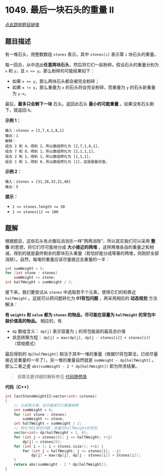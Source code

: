 # 1049. 最后一块石头的重量 II

[点此跳转题目链接](https://leetcode.cn/problems/last-stone-weight-ii/description/)

## 题目描述

有一堆石头，用整数数组 `stones` 表示。其中 `stones[i]` 表示第 `i` 块石头的重量。

每一回合，从中选出**任意两块石头**，然后将它们一起粉碎。假设石头的重量分别为 `x` 和 `y`，且 `x <= y`。那么粉碎的可能结果如下：

- 如果 `x == y`，那么两块石头都会被完全粉碎；
- 如果 `x != y`，那么重量为 `x` 的石头将会完全粉碎，而重量为 `y` 的石头新重量为 `y-x`。

最后，**最多只会剩下一块** 石头。返回此石头 **最小的可能重量** 。如果没有石头剩下，就返回 `0`。

 

**示例 1：**

```
输入：stones = [2,7,4,1,8,1]
输出：1
解释：
组合 2 和 4，得到 2，所以数组转化为 [2,7,1,8,1]，
组合 7 和 8，得到 1，所以数组转化为 [2,1,1,1]，
组合 2 和 1，得到 1，所以数组转化为 [1,1,1]，
组合 1 和 1，得到 0，所以数组转化为 [1]，这就是最优值。
```

**示例 2：**

```
输入：stones = [31,26,33,21,40]
输出：5
```

 

**提示：**

- `1 <= stones.length <= 30`
- `1 <= stones[i] <= 100`



## 题解

根据题目，这些石头有点像玩消消乐一样”两两消除“，所以其实我们可以采用 **整体** 的思想，将它们尽可能地分成 **大小接近的两堆** ，这样两堆各自的重量之和相减，得到的就是最终剩余的那块石头重量（若恰好能分成等重的两堆，则刚好全部消除）。自然，每堆的重量应该尽量接近总重量的一半：

```cpp
int sumWeight = 0; 
for (int stone : stones)
    sumWeight += stone;
int halfWeight = sumWeight / 2;
```

接下来，我们要尝试从 `stones` 中选取若干个元素，使得它们的和靠近 `halfWeight` 。这就可以把问题转化为 **01背包问题** ，再采用相应的 **动态规划** 方法解决：

**有 `weights` 和 `value` 都为 `stones` 的物品，尽可能在容量为 `halfWeight` 的背包中装价值高的物品。** 相应的，有

- `dp` 数组含义： `dp[j]` 表示容量为 `j` 的背包能装的最高总价值
- 状态转移方程： `dp[j] = max(dp[j], dp[j - stones[i]] + stones[i])` （常规模式）

最后得到的 `dp[halfWeight]` 相当于其中一堆的重量（根据01背包算法，已经尽量接近总重量的一半了），另一堆的重量自然就是 `sumWeight - dp[halfWeight]` 。那么二者之差 `abs(sumWeight - 2 * dp[halfWeight])` 即为所求结果。

> 该算法更详细的解析参见 [代码随想录](https://programmercarl.com/1049.最后一块石头的重量II.html)

**代码（C++）**

```cpp
int lastStoneWeightII(vector<int> &stones)
{
    // 分成两大堆，且尽量使它们重量相等
    int sumWeight = 0; 
    for (int stone : stones)
        sumWeight += stone;
    int halfWeight = sumWeight / 2;
    // 转化为01背包问题：容量为halfWeight的背包
    vector<int> dp(halfWeight + 1, 0);
    for (int j = stones[0]; j <= halfWeight; ++j)
        dp[j] = stones[0];
    for (int i = 1; i < stones.size(); ++i) {
        for (int j = halfWeight; j >= stones[i]; --j)
            dp[j] = max(dp[j], dp[j - stones[i]] + stones[i]);
    }
    return abs(sumWeight - 2 * dp[halfWeight]);
}
```

